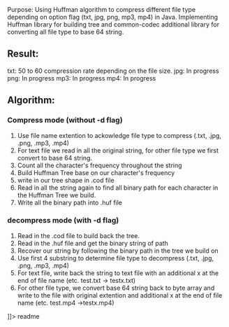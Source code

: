 <snippet>
  <content><![CDATA[
# Huffman_Compression

## Purpose: Using Huffman algorithm to compress different file type depending on option flag (txt, jpg, png, mp3, mp4) in Java. Implementing Huffman library for building tree and common-codec additional library for converting all file type to base 64 string.

## Result:
txt: 50 to 60 compression rate depending on the file size.
jpg: In progress
png: In progress
mp3: In progress
mp4: In progress

## Algorithm:
### Compress mode (without -d flag)
1. Use file name extention to ackowledge file type to compress (.txt, .jpg, .png, .mp3, .mp4)
2. For text file we read in all the original string, for other file type we first convert to base 64 string.
3. Count all the character's frequency throughout the string
4. Build Huffman Tree base on our character's frequency
5. write in our tree shape in .cod file
6. Read in all the string again to find all binary path for each character in the Huffman Tree we build.
7. Write all the binary path into .huf file

### decompress mode (with -d flag)
1. Read in the .cod file to build back the tree.
2. Read in the .huf file and get the binary string of path
3. Recover our string by following the binary path in the tree we build on
4. Use first 4 substring to determine file type to decompress (.txt, .jpg, .png, .mp3, .mp4)
5. For text file, write back the string to text file with an additional x at the end of file name (etc. test.txt -> testx.txt)
6. For other file type, we convert base 64 string back to byte array and write to the file with original extention and additional x at the end of file name (etc. test.mp4 ->testx.mp4)

]]></content>
  <tabTrigger>readme</tabTrigger>
</snippet>
